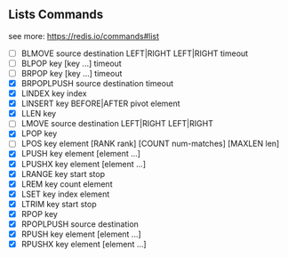 ## Lists Commands

see more: https://redis.io/commands#list

- [ ] BLMOVE source destination LEFT|RIGHT LEFT|RIGHT timeout
- [ ] BLPOP key [key ...] timeout
- [ ] BRPOP key [key ...] timeout
- [x] BRPOPLPUSH source destination timeout
- [x] LINDEX key index
- [x] LINSERT key BEFORE|AFTER pivot element
- [x] LLEN key
- [ ] LMOVE source destination LEFT|RIGHT LEFT|RIGHT
- [x] LPOP key
- [ ] LPOS key element [RANK rank] [COUNT num-matches] [MAXLEN len]
- [x] LPUSH key element [element ...]
- [x] LPUSHX key element [element ...]
- [x] LRANGE key start stop
- [x] LREM key count element
- [x] LSET key index element
- [x] LTRIM key start stop
- [x] RPOP key
- [x] RPOPLPUSH source destination
- [x] RPUSH key element [element ...]
- [x] RPUSHX key element [element ...]
